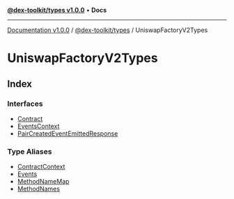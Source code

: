 [**@dex-toolkit/types v1.0.0**](../../README.md) • **Docs**

***

[Documentation v1.0.0](../../../../packages.md) / [@dex-toolkit/types](../../README.md) / UniswapFactoryV2Types

# UniswapFactoryV2Types

## Index

### Interfaces

- [Contract](interfaces/Contract.md)
- [EventsContext](interfaces/EventsContext.md)
- [PairCreatedEventEmittedResponse](interfaces/PairCreatedEventEmittedResponse.md)

### Type Aliases

- [ContractContext](type-aliases/ContractContext.md)
- [Events](type-aliases/Events.md)
- [MethodNameMap](type-aliases/MethodNameMap.md)
- [MethodNames](type-aliases/MethodNames.md)

